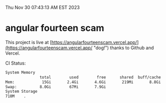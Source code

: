 Thu Nov 30 07:43:13 AM EST 2023

# angular fourteen scam


This project is live at [https://angularfourteenscam.vercel.app/](https://angularfourteenscam.vercel.app/ "dog!") thanks to Github and Vercel.

CI Status: 

```bash
System Memory
               total        used        free      shared  buff/cache   available
Mem:            15Gi       2.4Gi       4.6Gi       219Mi       8.8Gi        12Gi
Swap:          8.0Gi        67Mi       7.9Gi
System Storage
710M	.
```
